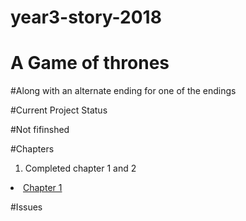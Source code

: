 # year3-story-2018

# A Game of thrones
#Along with an alternate ending for one of the endings

#Current Project Status

#Not fifinshed

#Chapters

1. Completed chapter 1 and 2

<li><a href="https://github.com/FreakyFishGuy/year3-story-2018/blob/master/Chapter1.html">Chapter 1</a></li>

#Issues

